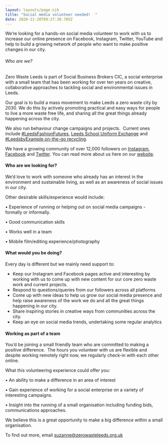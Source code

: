 ```yaml
---
layout: layouts/page.njk
title: "Social media volunteer needed!  "
date: 2020-11-20T09:27:20.705Z
---
```

<!--StartFragment-->

We’re looking for a hands-on social media volunteer to work with us to increase our online presence on Facebook, Instagram, Twitter, YouTube and help to build a growing network of people who want to make positive changes in our city. 

###### Who are we?

Zero Waste Leeds is part of Social Business Brokers CIC, a social enterprise with a small team that has been working for over ten years on creative, collaborative approaches to tackling social and environmental issues in Leeds.  

Our goal is to build a mass movement to make Leeds a zero waste city by 2030. We do this by actively promoting practical and easy ways for people to [](https://www.zerowasteleeds.org.uk/) live a more waste free life, and sharing all the great things already happening across the city.  

We also run behaviour change campaigns and projects.  Current ones include [\#LeedsFashionFutures](https://www.zerowasteleeds.org.uk/posts/leeds-fashion-futures/), [Leeds School Uniform Exchange](https://www.zerowasteleeds.org.uk/posts/leeds-school-uniform-exchange/) and [\#LeedsbyExample on-the-go recycling](https://www.zerowasteleeds.org.uk/posts/leedsbyexample-on-the-go-recycling/).  

We have a growing community of over 12,000 followers on [Instagram](https://www.instagram.com/zerowasteleeds/), [Facebook](https://www.facebook.com/zerowasteleeds) and [Twitter](https://twitter.com/ZeroWasteLeeds). You can read more about us here on our [website](https://www.zerowasteleeds.org.uk/). 



#### Who are we looking for?

We’d love to work with someone who already has an interest in the environment and sustainable living, as well as an awareness of social issues in our city.  

Other desirable skills/experience would include: 

• Experience of running or helping out on social media campaigns - formally or informally. 

• Good communication skills

• Works well in a team

• Mobile film/editing experience/photography  

#### What would you be doing?

Every day is different but we mainly need support to:

* Keep our Instagram and Facebook pages active and interesting by working with us to come up with new content for our core zero waste work and current projects.  
* Respond to questions/queries from our followers across all platforms
* Come up with new ideas to help us grow our social media presence and help raise awareness of the work we do and all the great things happening in our city. 
* Share inspiring stories in creative ways from communities across the city. 
* Keep an eye on social media trends, undertaking some regular analytics 

#### Working as part of a team

You’d be joining a small friendly team who are committed to making a positive difference.  The hours you volunteer with us are flexible and despite working remotely right now, we regularly check-in with each other online. 

What this volunteering experience could offer you: 

• An ability to make a difference in an area of interest

• Gain experience of working for a social enterprise on a variety of interesting campaigns. 

• Insight into the running of a small organisation including funding bids, communications approaches. 



We believe this is a great opportunity to make a big difference within a small organisation. 

To find out more, email [](mailto:info@zerowasteleeds.org.uk)[suzanne@zerowasteleeds.org.uk](<mailto: suzanne@zerowasteleeds.org.uk>)  

<!--EndFragment-->